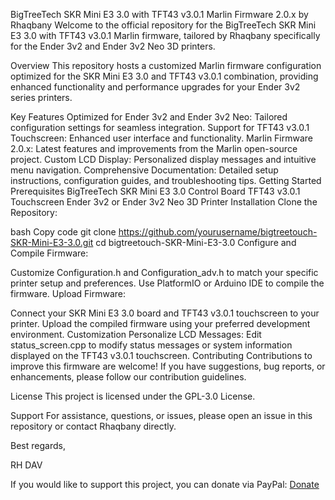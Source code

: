 BigTreeTech SKR Mini E3 3.0 with TFT43 v3.0.1 Marlin Firmware 2.0.x by Rhaqbany
Welcome to the official repository for the BigTreeTech SKR Mini E3 3.0 with TFT43 v3.0.1 Marlin firmware, tailored by Rhaqbany specifically for the Ender 3v2 and Ender 3v2 Neo 3D printers.

Overview
This repository hosts a customized Marlin firmware configuration optimized for the SKR Mini E3 3.0 and TFT43 v3.0.1 combination, providing enhanced functionality and performance upgrades for your Ender 3v2 series printers.

Key Features
Optimized for Ender 3v2 and Ender 3v2 Neo: Tailored configuration settings for seamless integration.
Support for TFT43 v3.0.1 Touchscreen: Enhanced user interface and functionality.
Marlin Firmware 2.0.x: Latest features and improvements from the Marlin open-source project.
Custom LCD Display: Personalized display messages and intuitive menu navigation.
Comprehensive Documentation: Detailed setup instructions, configuration guides, and troubleshooting tips.
Getting Started
Prerequisites
BigTreeTech SKR Mini E3 3.0 Control Board
TFT43 v3.0.1 Touchscreen
Ender 3v2 or Ender 3v2 Neo 3D Printer
Installation
Clone the Repository:

bash
Copy code
git clone https://github.com/yourusername/bigtreetouch-SKR-Mini-E3-3.0.git
cd bigtreetouch-SKR-Mini-E3-3.0
Configure and Compile Firmware:

Customize Configuration.h and Configuration_adv.h to match your specific printer setup and preferences.
Use PlatformIO or Arduino IDE to compile the firmware.
Upload Firmware:

Connect your SKR Mini E3 3.0 board and TFT43 v3.0.1 touchscreen to your printer.
Upload the compiled firmware using your preferred development environment.
Customization
Personalize LCD Messages:
Edit status_screen.cpp to modify status messages or system information displayed on the TFT43 v3.0.1 touchscreen.
Contributing
Contributions to improve this firmware are welcome! If you have suggestions, bug reports, or enhancements, please follow our contribution guidelines.

License
This project is licensed under the GPL-3.0 License.

Support
For assistance, questions, or issues, please open an issue in this repository or contact Rhaqbany directly.

Best regards,

RH DAV

If you would like to support this project, you can donate via PayPal: [Donate](https://paypal.me/Makerbuild3d?country.x=BH&locale.x=en_US)


